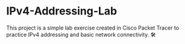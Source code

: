 # IPv4-Addressing-Lab
This project is a simple lab exercise created in Cisco Packet Tracer to practice IPv4 addressing and basic network connectivity. 🛠️
